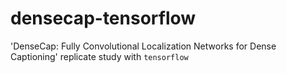 # densecap-tensorflow
'DenseCap: Fully Convolutional Localization Networks for Dense Captioning' replicate study with `tensorflow`
